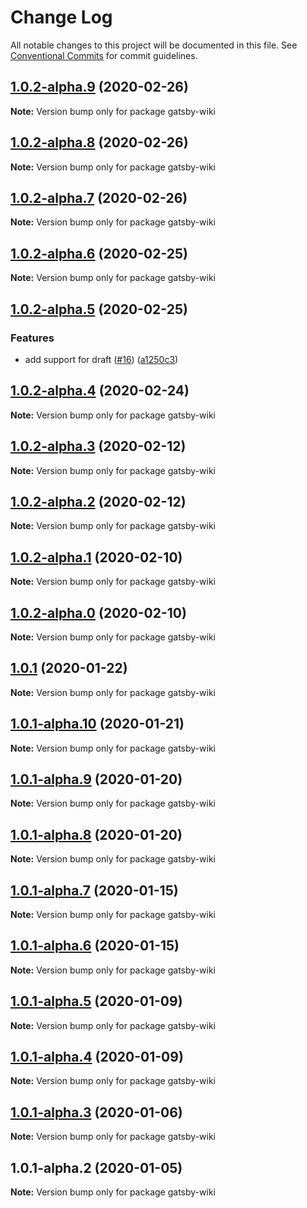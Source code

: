 # Change Log

All notable changes to this project will be documented in this file.
See [Conventional Commits](https://conventionalcommits.org) for commit guidelines.

## [1.0.2-alpha.9](https://github.com/prosejs/prose/compare/gatsby-wiki@1.0.2-alpha.8...gatsby-wiki@1.0.2-alpha.9) (2020-02-26)

**Note:** Version bump only for package gatsby-wiki





## [1.0.2-alpha.8](https://github.com/prosejs/prose/compare/gatsby-wiki@1.0.2-alpha.7...gatsby-wiki@1.0.2-alpha.8) (2020-02-26)

**Note:** Version bump only for package gatsby-wiki





## [1.0.2-alpha.7](https://github.com/prosejs/prose/compare/gatsby-wiki@1.0.2-alpha.6...gatsby-wiki@1.0.2-alpha.7) (2020-02-26)

**Note:** Version bump only for package gatsby-wiki





## [1.0.2-alpha.6](https://github.com/prosejs/prose/compare/gatsby-wiki@1.0.2-alpha.5...gatsby-wiki@1.0.2-alpha.6) (2020-02-25)

**Note:** Version bump only for package gatsby-wiki





## [1.0.2-alpha.5](https://github.com/prosejs/prose/compare/gatsby-wiki@1.0.2-alpha.4...gatsby-wiki@1.0.2-alpha.5) (2020-02-25)


### Features

* add support for draft ([#16](https://github.com/prosejs/prose/issues/16)) ([a1250c3](https://github.com/prosejs/prose/commit/a1250c3b504c8e30993089b9e46055fa6ac3ea25))





## [1.0.2-alpha.4](https://github.com/prosejs/prose/compare/gatsby-wiki@1.0.2-alpha.3...gatsby-wiki@1.0.2-alpha.4) (2020-02-24)

**Note:** Version bump only for package gatsby-wiki





## [1.0.2-alpha.3](https://github.com/prosejs/prose/compare/gatsby-wiki@1.0.2-alpha.2...gatsby-wiki@1.0.2-alpha.3) (2020-02-12)

**Note:** Version bump only for package gatsby-wiki





## [1.0.2-alpha.2](https://github.com/prosejs/prose/compare/gatsby-wiki@1.0.2-alpha.1...gatsby-wiki@1.0.2-alpha.2) (2020-02-12)

**Note:** Version bump only for package gatsby-wiki





## [1.0.2-alpha.1](https://github.com/prosejs/prose/compare/gatsby-wiki@1.0.2-alpha.0...gatsby-wiki@1.0.2-alpha.1) (2020-02-10)

**Note:** Version bump only for package gatsby-wiki





## [1.0.2-alpha.0](https://github.com/prosejs/prose/compare/gatsby-wiki@1.0.1...gatsby-wiki@1.0.2-alpha.0) (2020-02-10)

**Note:** Version bump only for package gatsby-wiki





## [1.0.1](https://github.com/prosejs/prose/compare/gatsby-wiki@1.0.1-alpha.10...gatsby-wiki@1.0.1) (2020-01-22)

**Note:** Version bump only for package gatsby-wiki





## [1.0.1-alpha.10](https://github.com/prosejs/prose/compare/gatsby-wiki@1.0.1-alpha.9...gatsby-wiki@1.0.1-alpha.10) (2020-01-21)

**Note:** Version bump only for package gatsby-wiki





## [1.0.1-alpha.9](https://github.com/prosejs/prose/compare/gatsby-wiki@1.0.1-alpha.8...gatsby-wiki@1.0.1-alpha.9) (2020-01-20)

**Note:** Version bump only for package gatsby-wiki





## [1.0.1-alpha.8](https://github.com/prosejs/prose/compare/gatsby-wiki@1.0.1-alpha.7...gatsby-wiki@1.0.1-alpha.8) (2020-01-20)

**Note:** Version bump only for package gatsby-wiki





## [1.0.1-alpha.7](https://github.com/prosejs/prose/compare/gatsby-wiki@1.0.1-alpha.6...gatsby-wiki@1.0.1-alpha.7) (2020-01-15)

**Note:** Version bump only for package gatsby-wiki





## [1.0.1-alpha.6](https://github.com/prosejs/prose/compare/gatsby-wiki@1.0.1-alpha.5...gatsby-wiki@1.0.1-alpha.6) (2020-01-15)

**Note:** Version bump only for package gatsby-wiki





## [1.0.1-alpha.5](https://github.com/prosejs/prose/compare/gatsby-wiki@1.0.1-alpha.4...gatsby-wiki@1.0.1-alpha.5) (2020-01-09)

**Note:** Version bump only for package gatsby-wiki





## [1.0.1-alpha.4](https://github.com/prosejs/prose/compare/gatsby-wiki@1.0.1-alpha.3...gatsby-wiki@1.0.1-alpha.4) (2020-01-09)

**Note:** Version bump only for package gatsby-wiki





## [1.0.1-alpha.3](https://github.com/prosejs/prose/compare/gatsby-wiki@1.0.1-alpha.2...gatsby-wiki@1.0.1-alpha.3) (2020-01-06)

**Note:** Version bump only for package gatsby-wiki





## 1.0.1-alpha.2 (2020-01-05)

**Note:** Version bump only for package gatsby-wiki

